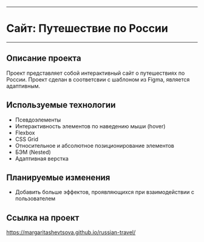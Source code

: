 ____
# Сайт: Путешествие по России
____

## Описание проекта

Проект представляет собой интерактивный сайт о путешествиях по России.
Проект сделан в соответсвии с шаблоном из Figma, является адаптивным.

## Используемые технологии

- Псевдоэлементы
- Интерактивность элементов по наведению мыши (hover)
- Flexbox
- CSS Grid
- Относительное и абсолютное позиционирование элементов
- БЭМ (Nested)
- Адаптивная верстка

## Планируемые изменения

- Добавить больше эффектов, проявляющихся при взаимодействии с пользователем

## Ссылка на проект
https://margaritashevtsova.github.io/russian-travel/